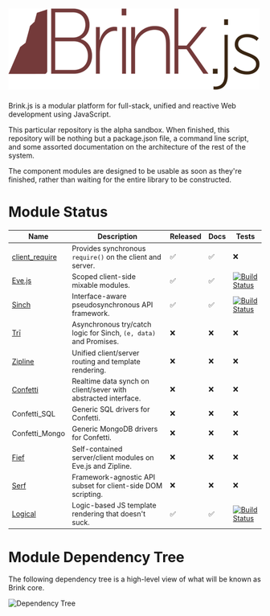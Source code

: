![Brink.js](logo.png)
---

Brink.js is a modular platform for full-stack, unified and reactive Web development using JavaScript.

This particular repository is the alpha sandbox.  When finished, this repository will be nothing
but a package.json file, a command line script, and some assorted documentation on the architecture
of the rest of the system.

The component modules are designed to be usable as soon as they're finished, rather than waiting for
the entire library to be constructed.

Module Status
===


Name | Description | Released | Docs | Tests 
--- | --- | --- | --- | ---
[client_require](http://github.com/Yuffster/client_require) | Provides synchronous `require()` on the client and server. | :white_check_mark: | :white_check_mark: | :x: 
[Eve.js](http://evejs.com) | Scoped client-side mixable modules. | :white_check_mark: | :white_check_mark: | [![Build Status](https://secure.travis-ci.org/Yuffster/Eve.js.png)](http://travis-ci.org/Yuffster/Eve.js) 
[Sinch](http://github.com/Yuffster/sinch) | Interface-aware pseudosynchronous API framework. |  :white_check_mark: |  :white_check_mark: |  [![Build Status](https://secure.travis-ci.org/Yuffster/sinch.png)](http://travis-ci.org/Yuffster/sinch)
[Trī](http://github.com/Yuffster/tri) | Asynchronous try/catch logic for Sinch, `(e, data)` and Promises. |  :x: |  :x: |  :x:
[Zipline](http://github.com/Yuffster/zipline) | Unified client/server routing and template rendering. | :x: | :x:  | :x:
[Confetti](http://github.com/Yuffster/confetti) | Realtime data synch on client/sever with abstracted interface. | :x: | :x: | :x:
Confetti_SQL | Generic SQL drivers for Confetti. | :x: | :x: | :x:
Confetti_Mongo | Generic MongoDB drivers for Confetti. | :x: | :x: | :x:
[Fief](http://github.com/Yuffster/fief) | Self-contained server/client modules on Eve.js and Zipline. | :x: | :x: | :x: 
[Serf](http://github.com/Yuffster/serf) | Framework-agnostic API subset for client-side DOM scripting. | :x: | :x: | :x:
[Logical](http://github.com/Yuffster/logical) | Logic-based JS template rendering that doesn't suck. | :white_check_mark: | :white_check_mark: | [![Build Status](https://secure.travis-ci.org/Yuffster/logical.png)](http://travis-ci.org/Yuffster/logical) 

Module Dependency Tree
===

The following dependency tree is a high-level view of what will be known as Brink core.

![Dependency Tree](http://yuml.me/47f701cb)

